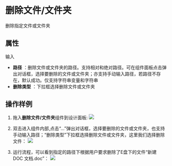# 删除文件/文件夹

删除指定文件或文件夹

## 属性

输入

- **路径** ：删除文件或文件夹的路径。支持相对和绝对路径。可在组件面板点击弹出对话框，选择要删除的文件或文件夹；亦支持手动输入路径，若路径不存在，默认成功。仅支持字符串变量和字符串
- **删除类型** ：下拉框选择删除文件或文件夹

## 操作样例
1. 拖入**删除文件/文件夹**组件到设计面板:
![](https://docimages.blob.core.chinacloudapi.cn/images/Activities/deleteFile-1.png)

2. 双击进入组件内部,点击“...”弹出对话框，选择要删除的文件或文件夹，也支持手动输入路径；“删除类型”下拉框选择删除文件或文件夹，这里我们选择删除文件：
![](https://docimages.blob.core.chinacloudapi.cn/images/Activities/deleteFile-2.png)

3. 运行流程，可以看到指定的路径下根据用户要求删除了E盘下的文件“新建 DOC 文档.doc”：
![](https://docimages.blob.core.chinacloudapi.cn/images/Activities/deleteFile-2.png)